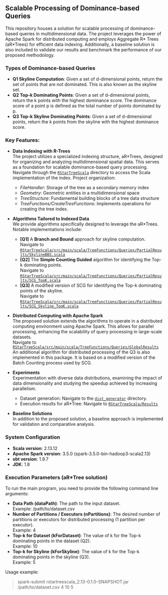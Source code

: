 ## Scalable Processing of Dominance-based Queries

This repository houses a solution for scalable processing of dominance-based queries in multidimensional data. 
The project leverages the power of Apache Spark for distributed computing and employs Aggregate R* Trees (aR*Trees) for efficient data indexing. 
Additionally, a baseline solution is also included to validate our results and benchmark the performance of our proposed methodology.


### Types of Dominance-based Queries
* __Q1 Skyline Computation__: Given a set of d-dimensional points, return the set of points that are not dominated. This is also
  known as the skyline set.
* __Q2 Top-k Dominating Points__: Given a set of d-dimensional points, return the k points with the highest dominance score. The
  dominance score of a point p is defined as the total number of points dominated by p.
* __Q3 Top-k Skyline Dominating Points__: Given a set of d-dimensional points, return the k points from the skyline with the highest dominance
  score.


### Key Features:

* __Data Indexing with R-Trees__<br> The project utilizes a specialized indexing structure, aR*Trees, designed for organizing and analyzing multidimensional spatial data. This serves as a foundation for scalable dominance-based query processing.
    <br> Navigate through the [```RStarTreeScala```](https://github.com/ChristinaK97/BigDataSpark/tree/dev_branch/RStarTreeScala) directory to access the Scala implementation of the index. Project organization:
    - *FileHandler*: Storage of the tree as a secondary memory index
    - *Geometry*: Geometric entities in a multidimensional space
    - *TreeStructure*: Fundamental building blocks of a tree data structure
    - *TreeFunctions/CreateTreeFunctions*: Implements operations for creating the tree index.


* __Algorithms Tailored to Indexed Data__<br> We provide algorithms specifically designed to leverage the aR*Trees. Notable implementations include:
  - __[Q1]__ A __Branch and Bound__ approach for skyline computation. <br>
    Navigate to [```RStarTreeScala/src/main/scala/TreeFunctions/Queries/PartialResults/SkylineBBS.scala```](https://github.com/ChristinaK97/BigDataSpark/blob/dev_branch/RStarTreeScala/src/main/scala/TreeFunctions/Queries/PartialResults/SkylineBBS.scala)
  - __[Q2]__ The __Simple Counting Guided__ algorithm for identifying the Top-k dominating points. <br>
    Navigate to [```RStarTreeScala/src/main/scala/TreeFunctions/Queries/PartialResults/SCG_TopK.scala```](https://github.com/ChristinaK97/BigDataSpark/blob/dev_branch/RStarTreeScala/src/main/scala/TreeFunctions/Queries/PartialResults/SCG_TopK.scala)
  - __[Q3]__ A modified version of SCG for identifying the Top-k dominating points of the skyline. <br>
    Navigate to [```RStarTreeScala/src/main/scala/TreeFunctions/Queries/PartialResults/SCG_Skyline_TopK.scala```](https://github.com/ChristinaK97/BigDataSpark/blob/dev_branch/RStarTreeScala/src/main/scala/TreeFunctions/Queries/PartialResults/SCG_Skyline_TopK.scala)


* __Distributed Computing with Apache Spark__<br> The proposed solution extends the algorithms to operate in a distributed computing environment using Apache Spark. This allows for parallel processing, enhancing the scalability of query processing in large-scale datasets.
    <br>Navigate to [```RStarTreeScala/src/main/scala/TreeFunctions/Queries/GlobalResults```](https://github.com/ChristinaK97/BigDataSpark/tree/dev_branch/RStarTreeScala/src/main/scala/TreeFunctions/Queries/GlobalResults)
    <br>An additional algorithm for distributed processing of the Q3 is also implemented in this package. 
    It is based on a modified version of the Batch Counting process used by SCG.  


* __Experiments__<br> Experimentation with diverse data distributions, examining the impact of data dimensionality and studying the speedup achieved by increasing parallelism.
  - Dataset generation: Navigate to the [```dist_generator```](https://github.com/ChristinaK97/BigDataSpark/tree/dev_branch/dist_generator) directory.
  - Execution results for aR*Tree: Navigate to [```RStarTreeScala/Results```](https://github.com/ChristinaK97/BigDataSpark/blob/dev_branch/RStarTreeScala/Results)


* __Baseline Solutions__<br> In addition to the proposed solution, a baseline approach is implemented for validation and comparative analysis.


### System Configuration

* __Scala version__: 2.13.12
* __Apache Spark version__: 3.5.0 (spark-3.5.0-bin-hadoop3-scala2.13)
* __sbt version__: 1.9.7
* __JDK__: 1.8

### Execution Parameters (aR*Tree solution)

To run the main program, you need to provide the following command line arguments:

- __Data Path (dataPath)__: The path to the input dataset.
    <br>Example: /path/to/dataset.csv
- __Number of Partitions / Executors (nPartitions)__:  The desired number of partitions or executors for distributed processing (1 partition per executor).
    <br>Example: 4
- __Top-k for Dataset (kForDataset)__: The value of k for the Top-k dominating points in the dataset (Q2).
    <br>Example: 10
- __Top-k for Skyline (kForSkyline)__: The value of k for the Top-k dominating points in the skyline (Q3).
    <br>Example: 5

Usage example:
> spark-submit rstartreescala_2.13-0.1.0-SNAPSHOT.jar /path/to/dataset.csv 4 10 5

